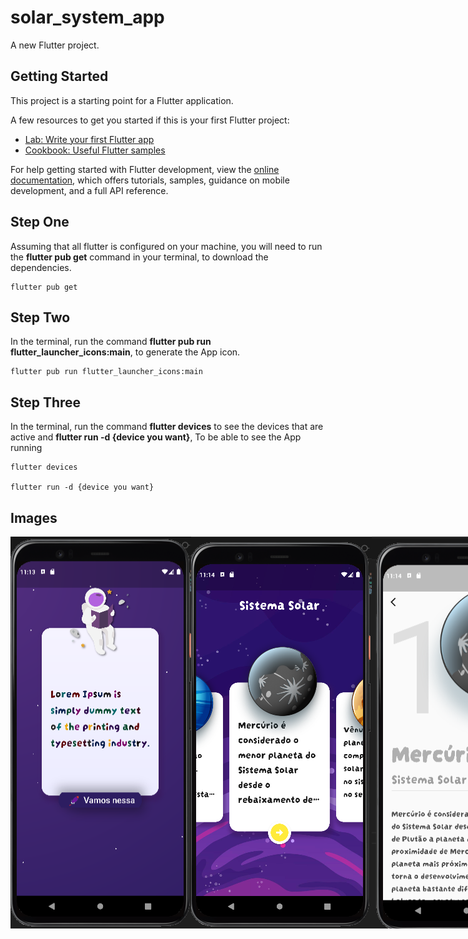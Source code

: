 # solar_system_app

A new Flutter project.

## Getting Started

This project is a starting point for a Flutter application.

A few resources to get you started if this is your first Flutter project:

- [Lab: Write your first Flutter app](https://docs.flutter.dev/get-started/codelab)
- [Cookbook: Useful Flutter samples](https://docs.flutter.dev/cookbook)

For help getting started with Flutter development, view the
[online documentation](https://docs.flutter.dev/), which offers tutorials,
samples, guidance on mobile development, and a full API reference.


## Step One

Assuming that all flutter is configured on your machine, you will need to run the **__flutter pub get__** command in your terminal, to download the dependencies.

```
flutter pub get
```

## Step Two

In the terminal, run the command **__flutter pub run flutter_launcher_icons:main__**, to generate the App icon.

```
flutter pub run flutter_launcher_icons:main
```

## Step Three

In the terminal, run the command __**flutter devices**__ to see the devices that are active and **__flutter run -d {device you want}__**, To be able to see the App running

```
flutter devices

flutter run -d {device you want}
```

## Images

<div style="display:flex">
    <img src="https://raw.githubusercontent.com/AndreTGama/solar_system_flutter/main/assets/images/img-app/page-1.png" alt="image project"/>
    <img src="https://raw.githubusercontent.com/AndreTGama/solar_system_flutter/main/assets/images/img-app/page-2.png" alt="image project"/>
    <img src="https://raw.githubusercontent.com/AndreTGama/solar_system_flutter/main/assets/images/img-app/page-3.png" alt="image project"/>
</div>